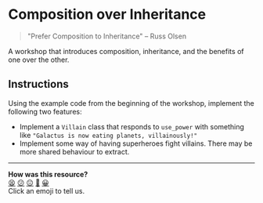 # Composition over Inheritance

> "Prefer Composition to Inheritance"
> – Russ Olsen

A workshop that introduces composition, inheritance, and the benefits of one over the other.

## Instructions

Using the example code from the beginning of the workshop, implement the following two features:

- Implement a `Villain` class that responds to `use_power` with something like `"Galactus is now eating planets, villainously!"`
- Implement some way of having superheroes fight villains. There may be more shared behaviour to extract.

<!-- BEGIN GENERATED SECTION DO NOT EDIT -->

---

**How was this resource?**  
[😫](https://airtable.com/shrUJ3t7KLMqVRFKR?prefill_Repository=skills-workshops&prefill_File=object_oriented_programming/oop_4/README.md&prefill_Sentiment=😫) [😕](https://airtable.com/shrUJ3t7KLMqVRFKR?prefill_Repository=skills-workshops&prefill_File=object_oriented_programming/oop_4/README.md&prefill_Sentiment=😕) [😐](https://airtable.com/shrUJ3t7KLMqVRFKR?prefill_Repository=skills-workshops&prefill_File=object_oriented_programming/oop_4/README.md&prefill_Sentiment=😐) [🙂](https://airtable.com/shrUJ3t7KLMqVRFKR?prefill_Repository=skills-workshops&prefill_File=object_oriented_programming/oop_4/README.md&prefill_Sentiment=🙂) [😀](https://airtable.com/shrUJ3t7KLMqVRFKR?prefill_Repository=skills-workshops&prefill_File=object_oriented_programming/oop_4/README.md&prefill_Sentiment=😀)  
Click an emoji to tell us.

<!-- END GENERATED SECTION DO NOT EDIT -->
